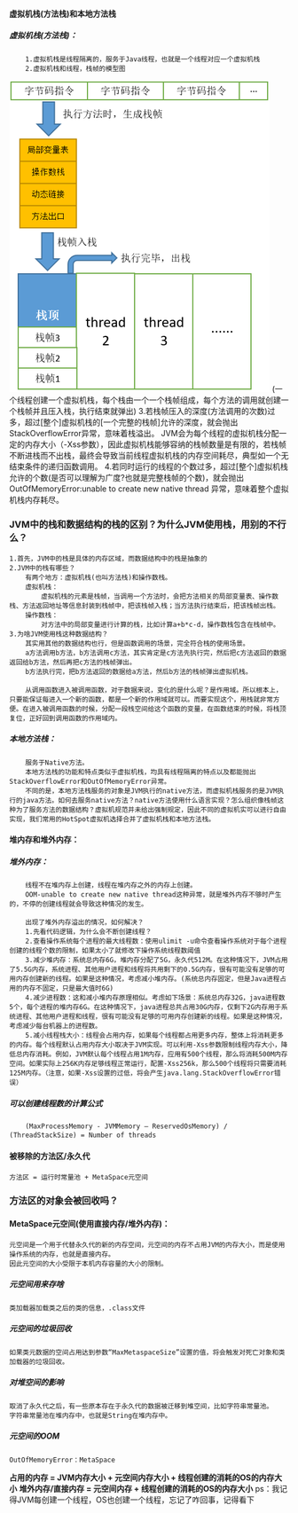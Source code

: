 #### 虚拟机栈(方法栈)和本地方法栈
##### 虚拟机栈(方法栈)：
        1.虚拟机栈是线程隔离的，服务于Java线程，也就是一个线程对应一个虚拟机栈
        2.虚拟机栈和线程，栈帧的模型图
![虚拟机栈-线程-栈帧](https://raw.githubusercontent.com/null23/picture/master/JVM/%E8%99%9A%E6%8B%9F%E6%9C%BA%E6%A0%88%E5%92%8C%E6%A0%88%E5%B8%A7.png)
        (一个线程创建一个虚拟机栈，每个栈由一个一个栈帧组成，每个方法的调用就创建一个栈帧并且压入栈，执行结束就弹出)
        3.若栈帧压入的深度(方法调用的次数)过多，超过[整个]虚拟机栈的[一个完整的栈帧]允许的深度，就会抛出StackOverflowError异常，意味着栈溢出。
        JVM会为每个线程的虚拟机栈分配一定的内存大小（-Xss参数），因此虚拟机栈能够容纳的栈帧数量是有限的，若栈帧不断进栈而不出栈，最终会导致当前线程虚拟机栈的内存空间耗尽，典型如一个无结束条件的递归函数调用。
        4.若同时运行的线程的个数过多，超过[整个]虚拟机栈允许的个数(是否可以理解为广度?也就是完整栈帧的个数)，就会抛出OutOfMemoryError:unable to create new native thread 异常，意味着整个虚拟机栈内存耗尽。

### JVM中的栈和数据结构的栈的区别？为什么JVM使用栈，用别的不行么？
    1.首先，JVM中的栈是具体的内存区域，而数据结构中的栈是抽象的
    2.JVM中的栈有哪些？
        有两个地方：虚拟机栈(也叫方法栈)和操作数栈。
        虚拟机栈：
            虚拟机栈的元素是栈帧，当调用一个方法时，会把方法相关的局部变量表、操作数栈、方法返回地址等信息封装到栈帧中，把该栈帧入栈；当方法执行结束后，把该栈帧出栈。
        操作数栈：
            对方法中的局部变量进行计算的栈，比如计算a+b*c-d，操作数栈包含在栈帧中。
    3.为啥JVM使用栈这种数据结构？
        其实用其他的数据结构也行，但是函数调用的场景，完全符合栈的使用场景。
        a方法调用b方法，b方法调用c方法，其实肯定是c方法先执行完，然后把c方法返回的数据返回给b方法，然后再把c方法的栈帧弹出。
        b方法执行完，把b方法返回的数据给a方法，然后b方法的栈帧弹出虚拟机栈。

        从调用函数进入被调用函数，对于数据来说，变化的是什么呢？是作用域。所以根本上，只要能保证每进入一个新的函数，都是一个新的作用域就可以。而要实现这个，用栈就非常方便。在进入被调用函数的时候，分配一段栈空间给这个函数的变量，在函数结束的时候，将栈顶复位，正好回到调用函数的作用域内。

##### 本地方法栈：
        服务于Native方法。
        本地方法栈的功能和特点类似于虚拟机栈，均具有线程隔离的特点以及都能抛出StackOverflowError和OutOfMemoryError异常。
        不同的是，本地方法栈服务的对象是JVM执行的native方法，而虚拟机栈服务的是JVM执行的java方法。如何去服务native方法？native方法使用什么语言实现？怎么组织像栈帧这种为了服务方法的数据结构？虚拟机规范并未给出强制规定，因此不同的虚拟机实可以进行自由实现，我们常用的HotSpot虚拟机选择合并了虚拟机栈和本地方法栈。


#### 堆内存和堆外内存：
##### 堆外内存：
        线程不在堆内存上创建，线程在堆内存之外的内存上创建。
        OOM-unable to create new native thread这种异常，就是堆外内存不够时产生的，不停的创建线程就会导致这种情况的发生。

        出现了堆外内存溢出的情况，如何解决？
        1.先看代码逻辑，为什么会不断创建线程？
        2.查看操作系统每个进程的最大线程数：使用ulimit -u命令查看操作系统对于每个进程创建的线程个数的限制，如果太小了就修改下操作系统线程数阈值
        3.减少堆内存：系统总内存6G，堆内存分配了5G，永久代512M。在这种情况下，JVM占用了5.5G内存，系统进程、其他用户进程和线程将共用剩下的0.5G内存，很有可能没有足够的可用内存创建新的线程。如果是这种情况，考虑减小堆内存。(系统总内存固定，但是Java进程占用的内存不固定，只是最大值时6G)
        4.减少进程数：这和减小堆内存原理相似。考虑如下场景：系统总内存32G，java进程数5个，每个进程的堆内存6G。在这种情况下，java进程总共占用30G内存，仅剩下2G内存用于系统进程、其他用户进程和线程，很有可能没有足够的可用内存创建新的线程。如果是这种情况，考虑减少每台机器上的进程数。
        5.减小线程栈大小：线程会占用内存，如果每个线程都占用更多内存，整体上将消耗更多的内存。每个线程默认占用内存大小取决于JVM实现。可以利用-Xss参数限制线程内存大小，降低总内存消耗。例如，JVM默认每个线程占用1M内存，应用有500个线程，那么将消耗500M内存空间。如果实际上256K内存足够线程正常运行，配置-Xss256k，那么500个线程将只需要消耗125M内存。（注意，如果-Xss设置的过低，将会产生java.lang.StackOverflowError错误）

##### 可以创建线程数的计算公式
        (MaxProcessMemory - JVMMemory – ReservedOsMemory) / (ThreadStackSize) = Number of threads 

#### 被移除的方法区/永久代
    方法区 = 运行时常量池 + MetaSpace元空间

### 方法区的对象会被回收吗？


#### MetaSpace元空间(使用直接内存/堆外内存)：
    元空间是一个用于代替永久代的新的内存空间，元空间的内存不占用JVM的内存大小，而是使用操作系统的内存，也就是直接内存。
    因此元空间的大小受限于本机内存容量的大小的限制。

##### 元空间用来存啥
    类加载器加载类之后的类的信息，.class文件

##### 元空间的垃圾回收
    如果类元数据的空间占用达到参数“MaxMetaspaceSize”设置的值，将会触发对死亡对象和类加载器的垃圾回收。 

##### 对堆空间的影响
    取消了永久代之后，有一些原本存在于永久代的数据被迁移到堆空间，比如字符串常量池。
    字符串常量池在堆内存中，也就是String在堆内存中。

##### 元空间的OOM
    OutOfMemoryError：MetaSpace


**占用的内存 = JVM内存大小 + 元空间内存大小 + 线程创建的消耗的OS的内存大小**
**堆外内存/直接内存 = 元空间内存 + 线程创建的消耗的OS的内存大小**
ps：我记得JVM每创建一个线程，OS也创建一个线程，忘记了咋回事，记得看下
